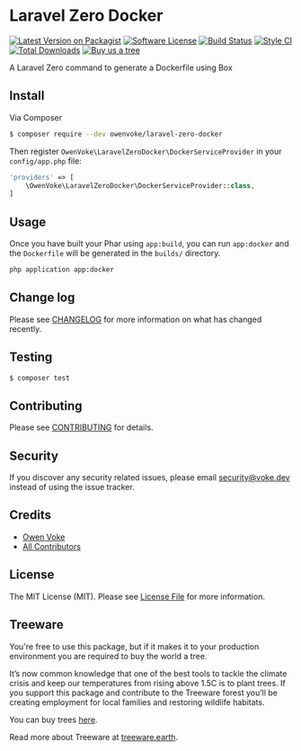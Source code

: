 # Laravel Zero Docker

[![Latest Version on Packagist][ico-version]][link-packagist]
[![Software License][ico-license]](LICENSE.md)
[![Build Status][ico-github-actions]][link-github-actions]
[![Style CI][ico-styleci]][link-styleci]
[![Total Downloads][ico-downloads]][link-downloads]
[![Buy us a tree][ico-treeware-gifting]][link-treeware-gifting]

A Laravel Zero command to generate a Dockerfile using Box

## Install

Via Composer

```bash
$ composer require --dev owenvoke/laravel-zero-docker
```

Then register `OwenVoke\LaravelZeroDocker\DockerServiceProvider` in your `config/app.php` file:

```php
'providers' => [
    \OwenVoke\LaravelZeroDocker\DockerServiceProvider::class,
]
```

## Usage

Once you have built your Phar using `app:build`, you can run `app:docker` and the `Dockerfile` will be generated in the `builds/` directory.

```bash
php application app:docker
```

## Change log

Please see [CHANGELOG](CHANGELOG.md) for more information on what has changed recently.

## Testing

```bash
$ composer test
```

## Contributing

Please see [CONTRIBUTING](.github/CONTRIBUTING.md) for details.

## Security

If you discover any security related issues, please email security@voke.dev instead of using the issue tracker.

## Credits

- [Owen Voke][link-author]
- [All Contributors][link-contributors]

## License

The MIT License (MIT). Please see [License File](LICENSE.md) for more information.

## Treeware

You're free to use this package, but if it makes it to your production environment you are required to buy the world a tree.

It’s now common knowledge that one of the best tools to tackle the climate crisis and keep our temperatures from rising above 1.5C is to plant trees. If you support this package and contribute to the Treeware forest you’ll be creating employment for local families and restoring wildlife habitats.

You can buy trees [here][link-treeware-gifting].

Read more about Treeware at [treeware.earth][link-treeware].

[ico-version]: https://img.shields.io/packagist/v/owenvoke/laravel-zero-docker.svg?style=flat-square
[ico-license]: https://img.shields.io/badge/license-MIT-brightgreen.svg?style=flat-square
[ico-github-actions]: https://img.shields.io/github/workflow/status/owenvoke/laravel-zero-docker/Tests.svg?style=flat-square
[ico-styleci]: https://styleci.io/repos/313560499/shield
[ico-downloads]: https://img.shields.io/packagist/dt/owenvoke/laravel-zero-docker.svg?style=flat-square
[ico-treeware-gifting]: https://img.shields.io/badge/Treeware-%F0%9F%8C%B3-lightgreen?style=flat-square

[link-packagist]: https://packagist.org/packages/owenvoke/laravel-zero-docker
[link-github-actions]: https://github.com/owenvoke/laravel-zero-docker/actions
[link-styleci]: https://styleci.io/repos/313560499
[link-downloads]: https://packagist.org/packages/owenvoke/laravel-zero-docker
[link-treeware]: https://treeware.earth
[link-treeware-gifting]: https://ecologi.com/owenvoke?gift-trees
[link-author]: https://github.com/owenvoke
[link-contributors]: ../../contributors
